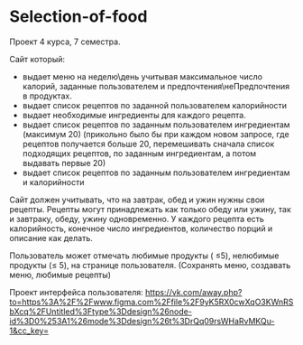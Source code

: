 # Selection-of-food
Проект 4 курса, 7 семестра.

Сайт который:

- выдает меню на неделю\день учитывая максимальное число калорий, заданные пользователем и предпочтения\неПредпочтения в продуктах.
- выдает список рецептов по заданной пользователем калорийности
- выдает необходимые ингредиенты для каждого рецепта.
- выдает список рецептов по заданным пользователем ингредиентам (максимум 20)  (прикольно было бы при каждом новом запросе, где рецептов получается больше 20, перемешивать сначала список подходящих рецептов, по заданным ингредиентам, а потом выдавать первые 20)
- выдает список рецептов по заданным пользователем ингредиентам и калорийности

Сайт должен учитывать, что на завтрак, обед и ужин нужны свои рецепты. Рецепты могут принадлежать как только обеду или ужину, так и завтраку, обеду, ужину одновременно. У каждого рецепта есть калорийность, конечное число ингредиентов, количество порций и описание как делать.

Пользователь может отмечать любимые продукты ( ≤5), нелюбимые продукты (≤ 5), на странице пользователя. (Сохранять меню, создавать меню, любимые рецепты)

Проект интерфейса пользователя: https://vk.com/away.php?to=https%3A%2F%2Fwww.figma.com%2Ffile%2F9yK5RX0cwXqO3KWnRSbXcq%2FUntitled%3Ftype%3Ddesign%26node-id%3D0%253A1%26mode%3Ddesign%26t%3DrQq09rsWHaRvMKQu-1&cc_key=

